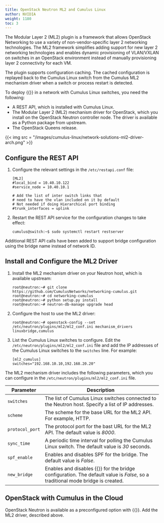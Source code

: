 ```yaml
---
title: OpenStack Neutron ML2 and Cumulus Linux
author: NVIDIA
weight: 1180
toc: 3
---
```

The Modular Layer 2 (ML2) plugin is a framework that allows OpenStack Networking to use a variety of non-vendor-specific layer 2 networking technologies. The ML2 framework simplifies adding support for new layer 2 networking technologies and enables dynamic provisioning of VLAN/VXLAN on switches in an OpenStack environment instead of manually provisioning layer 2 connectivity for each VM.

The plugin supports configuration caching. The cached configuration is replayed back to the Cumulus Linux switch from the Cumulus ML2 mechanism driver when a switch or process restart is detected.

To deploy {{<exlink url="https://wiki.openstack.org/wiki/Neutron/ML2" text="OpenStack ML2">}} in a network with Cumulus Linux switches, you need the following:

- A REST API, which is installed with Cumulus Linux.
- The Modular Layer 2 (ML2) mechanism driver for OpenStack, which you install on the OpenStack Neutron controller node. The driver is available as a Python package from upstream.
- The OpenStack Queens release.

{{< img src = "/images/cumulus-linux/network-solutions-ml2-driver-arch.png" >}}

## Configure the REST API

1. Configure the relevant settings in the `/etc/restapi.conf` file:

   ```
   [ML2]
   #local_bind = 10.40.10.122
   #service_node = 10.40.10.1

   # Add the list of inter switch links that
   # need to have the vlan included on it by default
   # Not needed if doing Hierarchical port binding
   #trunk_interfaces = uplink
   ```

2. Restart the REST API service for the configuration changes to take effect:

   ```
   cumulus@switch:~$ sudo systemctl restart restserver
   ```

Additional REST API calls have been added to support bridge configuration using the bridge name instead of network ID.

## Install and Configure the ML2 Driver

1. Install the ML2 mechanism driver on your Neutron host, which is available upstream:

   ```
   root@neutron:~# git clone https://github.com/CumulusNetworks/networking-cumulus.git
   root@neutron:~# cd networking-cumulus
   root@neutron:~# python setup.py install
   root@neutron:~# neutron-db-manage upgrade head
   ```

2. Configure the host to use the ML2 driver:

   ```
   root@neutron:~# openstack-config --set /etc/neutron/plugins/ml2/ml2_conf.ini mechanism_drivers linuxbridge,cumulus
   ```

3. List the Cumulus Linux switches to configure. Edit the `/etc/neutron/plugins/ml2/ml2_conf.ini` file and add the IP addresses of the Cumulus Linux switches to the `switches` line. For example:

   ```
   [ml2_cumulus]
   switches="192.168.10.10,192.168.20.20"
   ```

The ML2 mechanism driver includes the following parameters, which you can configure in the `/etc/neutron/plugins/ml2/ml2_conf.ini` file.

| Parameter | Description |
|-----------| ------------|
| `switches` | The list of Cumulus Linux switches connected to the Neutron host. Specify a list of IP addresses. |
| `scheme` | The scheme for the base URL for the ML2 API. For example, HTTP. |
| `protocol_port` | The protocol port for the bast URL for the ML2 API. The default value is *8000*. |
| `sync_time` | A periodic time interval for polling the Cumulus Linux switch. The default value is *30* seconds.|
| `spf_enable` | Enables and disables SPF for the bridge. The default value is *False*.|
|`new_bridge` | Enables and disables {{<link url="VLAN-aware-Bridge-Mode" text="VLAN-aware bridge mode">}} for the bridge configuration. The default value is *False*, so a traditional mode bridge is created. |

## OpenStack with Cumulus in the Cloud

OpenStack Neutron is available as a preconfigured option with {{<exlink url="https://cumulusnetworks.com/products/cumulus-in-the-cloud" text="Cumulus in the Cloud">}}. Add the ML2 driver, described above.
